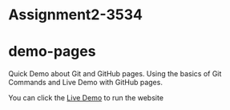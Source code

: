 # Assignment2-3534
# demo-pages
Quick Demo about Git and GitHub pages.
Using the basics of Git Commands and Live Demo with GitHub pages.

You can click the [Live Demo](https://bhagsingh.github.io/) to run the website 

